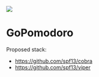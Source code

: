 ![](https://travis-ci.org/michal-franc/GoPomodoro.svg?branch=master)


# GoPomodoro

Proposed stack:
- https://github.com/spf13/cobra
- https://github.com/spf13/viper
